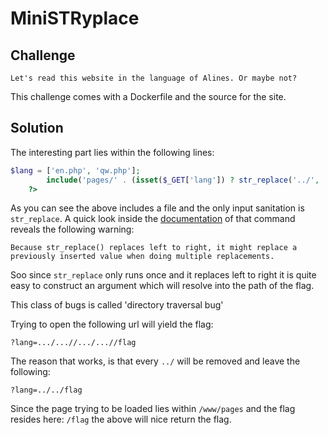 # MiniSTRyplace

## Challenge

```plain
Let's read this website in the language of Alines. Or maybe not?
```

This challenge comes with a Dockerfile and the source for the site.

## Solution

The interesting part lies within the following lines:

```php
$lang = ['en.php', 'qw.php'];
        include('pages/' . (isset($_GET['lang']) ? str_replace('../', '', $_GET['lang']) : $lang[array_rand($lang)]));
    ?>
```

As you can see the above includes a file and the only input sanitation is
`str_replace`. A quick look inside the [documentation][strreplace] of that command reveals the
following warning:

```plain
Because str_replace() replaces left to right, it might replace a previously inserted value when doing multiple replacements.
```

Soo since `str_replace` only runs once and it replaces left to right it is quite
easy to construct an argument which will resolve into the path of the flag.

This class of bugs is called 'directory traversal bug'

Trying to open the following url will yield the flag:

```plain
?lang=.../...//.../...//flag
```

The reason that works, is that every `../` will be removed and leave the
following:

```plain
?lang=../../flag
```

Since the page trying to be loaded lies within `/www/pages` and the flag resides
here: `/flag` the above will nice return the flag.

[strreplace]: https://www.php.net/manual/en/function.str-replace.php
